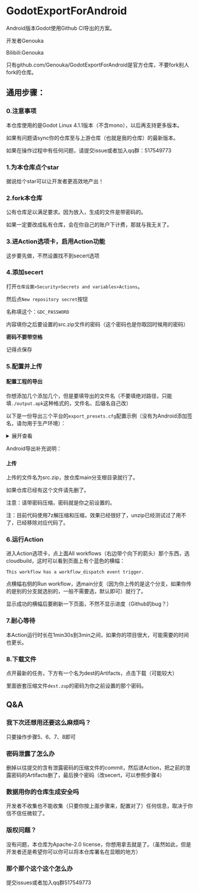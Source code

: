 # GodotExportForAndroid
Android版本Godot使用Github CI导出的方案。

开发者Genouka

Bilibili:Genouka

只有github.com/Genouka/GodotExportForAndroid是官方仓库，不要fork别人fork的仓库。
## 通用步骤：
### 0.注意事项
本仓库使用的是Godot Linux 4.1.1版本（不含mono），以后再支持更多版本。

如果有问题请sync你的仓库至与上游仓库（也就是我的仓库）的最新版本。

如果在操作过程中有任何问题，请提交issue或者加入qq群：517549773
### 1.为本仓库点个star
据说给个star可以让开发者更高效地产出！

### 2.fork本仓库
公有仓库足以满足要求。因为放入，生成的文件是带密码的。

如果一定要改成私有仓库，会在你自己的账户下计费，那就与我无关了。
### 3.进Action选项卡，启用Action功能
这步要先做，不然设置找不到secert选项
### 4.添加secert
打开`仓库设置>Security>Secrets and variables>Actions`。

然后点`New repository secret`按钮

名称填这个：`GDC_PASSWORD`

内容填你之后要设置的src.zip文件的密码（这个密码也是你取回时候用的密码）

**密码不要带空格**

记得点保存

### 5.配置并上传

#### 配置工程的导出

你想添加几个添加几个，但是要填导出的文件名（不要填绝对路径，只能填`./output.apk`这种格式的，文件名、后缀名自己改）

以下是一份导出三个平台的`export_presets.cfg`配置示例（没有为Android添加签名，请勿用于生产环境）：

<details>
<summary>展开查看</summary>
<pre><code>
[preset.0]

name="Android"
platform="Android"
runnable=true
dedicated_server=false
custom_features=""
export_filter="all_resources"
include_filter=""
exclude_filter=""
export_path="./something.apk"
encryption_include_filters=""
encryption_exclude_filters=""
encrypt_pck=false
encrypt_directory=false

[preset.0.options]

custom_template/debug=""
custom_template/release=""
gradle_build/use_gradle_build=false
gradle_build/export_format=0
gradle_build/min_sdk=""
gradle_build/target_sdk=""
architectures/armeabi-v7a=false
architectures/arm64-v8a=true
architectures/x86=false
architectures/x86_64=false
version/code=1
version/name=""
package/unique_name="org.godotengine.gennme"
package/name=""
package/signed=false
package/app_category=2
package/retain_data_on_uninstall=false
package/exclude_from_recents=false
package/show_in_android_tv=false
package/show_as_launcher_app=false
launcher_icons/main_192x192=""
launcher_icons/adaptive_foreground_432x432=""
launcher_icons/adaptive_background_432x432=""
graphics/opengl_debug=false
xr_features/xr_mode=0
screen/immersive_mode=true
screen/support_small=true
screen/support_normal=true
screen/support_large=true
screen/support_xlarge=true
user_data_backup/allow=false
command_line/extra_args=""
apk_expansion/enable=false
apk_expansion/SALT=""
apk_expansion/public_key=""
permissions/custom_permissions=PackedStringArray()
permissions/access_checkin_properties=false
permissions/access_coarse_location=false
permissions/access_fine_location=false
permissions/access_location_extra_commands=false
permissions/access_mock_location=false
permissions/access_network_state=false
permissions/access_surface_flinger=false
permissions/access_wifi_state=false
permissions/account_manager=false
permissions/add_voicemail=false
permissions/authenticate_accounts=false
permissions/battery_stats=false
permissions/bind_accessibility_service=false
permissions/bind_appwidget=false
permissions/bind_device_admin=false
permissions/bind_input_method=false
permissions/bind_nfc_service=false
permissions/bind_notification_listener_service=false
permissions/bind_print_service=false
permissions/bind_remoteviews=false
permissions/bind_text_service=false
permissions/bind_vpn_service=false
permissions/bind_wallpaper=false
permissions/bluetooth=false
permissions/bluetooth_admin=false
permissions/bluetooth_privileged=false
permissions/brick=false
permissions/broadcast_package_removed=false
permissions/broadcast_sms=false
permissions/broadcast_sticky=false
permissions/broadcast_wap_push=false
permissions/call_phone=false
permissions/call_privileged=false
permissions/camera=false
permissions/capture_audio_output=false
permissions/capture_secure_video_output=false
permissions/capture_video_output=false
permissions/change_component_enabled_state=false
permissions/change_configuration=false
permissions/change_network_state=false
permissions/change_wifi_multicast_state=false
permissions/change_wifi_state=false
permissions/clear_app_cache=false
permissions/clear_app_user_data=false
permissions/control_location_updates=false
permissions/delete_cache_files=false
permissions/delete_packages=false
permissions/device_power=false
permissions/diagnostic=false
permissions/disable_keyguard=false
permissions/dump=false
permissions/expand_status_bar=false
permissions/factory_test=false
permissions/flashlight=false
permissions/force_back=false
permissions/get_accounts=false
permissions/get_package_size=false
permissions/get_tasks=false
permissions/get_top_activity_info=false
permissions/global_search=false
permissions/hardware_test=false
permissions/inject_events=false
permissions/install_location_provider=false
permissions/install_packages=false
permissions/install_shortcut=false
permissions/internal_system_window=false
permissions/internet=false
permissions/kill_background_processes=false
permissions/location_hardware=false
permissions/manage_accounts=false
permissions/manage_app_tokens=false
permissions/manage_documents=false
permissions/manage_external_storage=false
permissions/master_clear=false
permissions/media_content_control=false
permissions/modify_audio_settings=false
permissions/modify_phone_state=false
permissions/mount_format_filesystems=false
permissions/mount_unmount_filesystems=false
permissions/nfc=false
permissions/persistent_activity=false
permissions/process_outgoing_calls=false
permissions/read_calendar=false
permissions/read_call_log=false
permissions/read_contacts=false
permissions/read_external_storage=false
permissions/read_frame_buffer=false
permissions/read_history_bookmarks=false
permissions/read_input_state=false
permissions/read_logs=false
permissions/read_phone_state=false
permissions/read_profile=false
permissions/read_sms=false
permissions/read_social_stream=false
permissions/read_sync_settings=false
permissions/read_sync_stats=false
permissions/read_user_dictionary=false
permissions/reboot=false
permissions/receive_boot_completed=false
permissions/receive_mms=false
permissions/receive_sms=false
permissions/receive_wap_push=false
permissions/record_audio=false
permissions/reorder_tasks=false
permissions/restart_packages=false
permissions/send_respond_via_message=false
permissions/send_sms=false
permissions/set_activity_watcher=false
permissions/set_alarm=false
permissions/set_always_finish=false
permissions/set_animation_scale=false
permissions/set_debug_app=false
permissions/set_orientation=false
permissions/set_pointer_speed=false
permissions/set_preferred_applications=false
permissions/set_process_limit=false
permissions/set_time=false
permissions/set_time_zone=false
permissions/set_wallpaper=false
permissions/set_wallpaper_hints=false
permissions/signal_persistent_processes=false
permissions/status_bar=false
permissions/subscribed_feeds_read=false
permissions/subscribed_feeds_write=false
permissions/system_alert_window=false
permissions/transmit_ir=false
permissions/uninstall_shortcut=false
permissions/update_device_stats=false
permissions/use_credentials=false
permissions/use_sip=false
permissions/vibrate=false
permissions/wake_lock=false
permissions/write_apn_settings=false
permissions/write_calendar=false
permissions/write_call_log=false
permissions/write_contacts=false
permissions/write_external_storage=false
permissions/write_gservices=false
permissions/write_history_bookmarks=false
permissions/write_profile=false
permissions/write_secure_settings=false
permissions/write_settings=false
permissions/write_sms=false
permissions/write_social_stream=false
permissions/write_sync_settings=false
permissions/write_user_dictionary=false

[preset.1]

name="Linux/X11"
platform="Linux/X11"
runnable=true
dedicated_server=false
custom_features=""
export_filter="all_resources"
include_filter=""
exclude_filter=""
export_path="./linux_x11"
encryption_include_filters=""
encryption_exclude_filters=""
encrypt_pck=false
encrypt_directory=false

[preset.1.options]

custom_template/debug=""
custom_template/release=""
debug/export_console_wrapper=1
binary_format/embed_pck=false
texture_format/bptc=true
texture_format/s3tc=true
texture_format/etc=false
texture_format/etc2=false
binary_format/architecture="x86_64"
ssh_remote_deploy/enabled=false
ssh_remote_deploy/host="user@host_ip"
ssh_remote_deploy/port="22"
ssh_remote_deploy/extra_args_ssh=""
ssh_remote_deploy/extra_args_scp=""
ssh_remote_deploy/run_script="#!/usr/bin/env bash
export DISPLAY=:0
unzip -o -q \"{temp_dir}/{archive_name}\" -d \"{temp_dir}\"
\"{temp_dir}/{exe_name}\" {cmd_args}"
ssh_remote_deploy/cleanup_script="#!/usr/bin/env bash
kill $(pgrep -x -f \"{temp_dir}/{exe_name} {cmd_args}\")
rm -rf \"{temp_dir}\""

[preset.2]

name="Web"
platform="Web"
runnable=true
dedicated_server=false
custom_features=""
export_filter="all_resources"
include_filter=""
exclude_filter=""
export_path="./web.html"
encryption_include_filters=""
encryption_exclude_filters=""
encrypt_pck=false
encrypt_directory=false

[preset.2.options]

custom_template/debug=""
custom_template/release=""
variant/extensions_support=false
vram_texture_compression/for_desktop=true
vram_texture_compression/for_mobile=false
html/export_icon=true
html/custom_html_shell=""
html/head_include=""
html/canvas_resize_policy=2
html/focus_canvas_on_start=true
html/experimental_virtual_keyboard=false
progressive_web_app/enabled=false
progressive_web_app/offline_page=""
progressive_web_app/display=1
progressive_web_app/orientation=0
progressive_web_app/icon_144x144=""
progressive_web_app/icon_180x180=""
progressive_web_app/icon_512x512=""
progressive_web_app/background_color=Color(0, 0, 0, 1)

[preset.3]

name="Windows Desktop"
platform="Windows Desktop"
runnable=true
dedicated_server=false
custom_features=""
export_filter="all_resources"
include_filter=""
exclude_filter=""
export_path="windows.exe"
encryption_include_filters=""
encryption_exclude_filters=""
encrypt_pck=false
encrypt_directory=false

[preset.3.options]

custom_template/debug=""
custom_template/release=""
debug/export_console_wrapper=1
binary_format/embed_pck=false
texture_format/bptc=true
texture_format/s3tc=true
texture_format/etc=false
texture_format/etc2=false
binary_format/architecture="x86_64"
codesign/enable=false
codesign/timestamp=true
codesign/timestamp_server_url=""
codesign/digest_algorithm=1
codesign/description=""
codesign/custom_options=PackedStringArray()
application/modify_resources=true
application/icon=""
application/console_wrapper_icon=""
application/icon_interpolation=4
application/file_version=""
application/product_version=""
application/company_name=""
application/product_name=""
application/file_description=""
application/copyright=""
application/trademarks=""
ssh_remote_deploy/enabled=false
ssh_remote_deploy/host="user@host_ip"
ssh_remote_deploy/port="22"
ssh_remote_deploy/extra_args_ssh=""
ssh_remote_deploy/extra_args_scp=""
ssh_remote_deploy/run_script="Expand-Archive -LiteralPath '{temp_dir}\\{archive_name}' -DestinationPath '{temp_dir}'
$action = New-ScheduledTaskAction -Execute '{temp_dir}\\{exe_name}' -Argument '{cmd_args}'
$trigger = New-ScheduledTaskTrigger -Once -At 00:00
$settings = New-ScheduledTaskSettingsSet
$task = New-ScheduledTask -Action $action -Trigger $trigger -Settings $settings
Register-ScheduledTask godot_remote_debug -InputObject $task -Force:$true
Start-ScheduledTask -TaskName godot_remote_debug
while (Get-ScheduledTask -TaskName godot_remote_debug | ? State -eq running) { Start-Sleep -Milliseconds 100 }
Unregister-ScheduledTask -TaskName godot_remote_debug -Confirm:$false -ErrorAction:SilentlyContinue"
ssh_remote_deploy/cleanup_script="Stop-ScheduledTask -TaskName godot_remote_debug -ErrorAction:SilentlyContinue
Unregister-ScheduledTask -TaskName godot_remote_debug -Confirm:$false -ErrorAction:SilentlyContinue
Remove-Item -Recurse -Force '{temp_dir}'"
</code></pre>
</details>

Android导出补充说明：

#### 上传

上传的文件名为src.zip，放仓库main分支根目录就行了。

如果仓库已经有这个文件请先删了。

注意：请带密码压缩，密码就是你之前设置的。

注：目前代码使用7z解压缩和压缩，效果已经很好了，unzip已经测试过了用不了，已经移除对应代码了。

### 6.运行Action
进入Action选项卡，点上面All workflows（右边带个向下的箭头）那个东西，选cloudbuild，这时可以看到页面上有个蓝色的横幅：

```
This workflow has a workflow_dispatch event trigger.
```

点横幅右侧的Run workflow，选main分支（因为你上传的是这个分支，如果你传的是别的分支就选别的，一般不需要选，默认即可）就行了。

显示成功的横幅后要刷新一下页面，不然不显示进度（Github的bug？）

### 7.耐心等待
本Action运行时长在1min30s到3min之间，如果你的项目很大，可能需要的时间也更长。

### 8.下载文件
点开最新的任务，下方有一个名为dest的Artifacts，点击下载（可能较大）

里面嵌套压缩文件`dest.zup`的密码为你之前设置的那个密码。

## Q&A
### 我下次还想用还要这么麻烦吗？
只要操作步骤5、6、7、8即可

### 密码泄露了怎么办
删掉以往提交的含有泄露密码的压缩文件的commit，然后进Action，把之前的泄露密码的Artifacts删了，最后换个密码（改secert，可以参照步骤4）

### 数据用你的仓库生成安全吗
开发者不收集也不能收集（只要你按上面步骤来，配置对了）任何信息，取决于你信不信任微软了。

### 版权问题？
没有问题，本仓库为Apache-2.0 license，你想用拿去就是了。（虽然如此，但是开发者还是希望你可以你可以将本仓库署名在显眼的地方）

### 那个那个这个这个怎么办
提交issues或者加入qq群517549773
